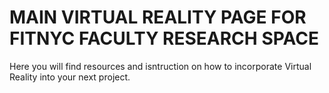 # MAIN VIRTUAL REALITY PAGE FOR FITNYC FACULTY RESEARCH SPACE

Here you will find resources and isntruction on how to incorporate Virtual Reality into your next project.
